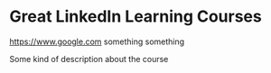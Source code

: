 <h1>Great LinkedIn Learning Courses</h1>

<a href="https://www.google.com">https://www.google.com</a>
something something

Some kind of description about the course
